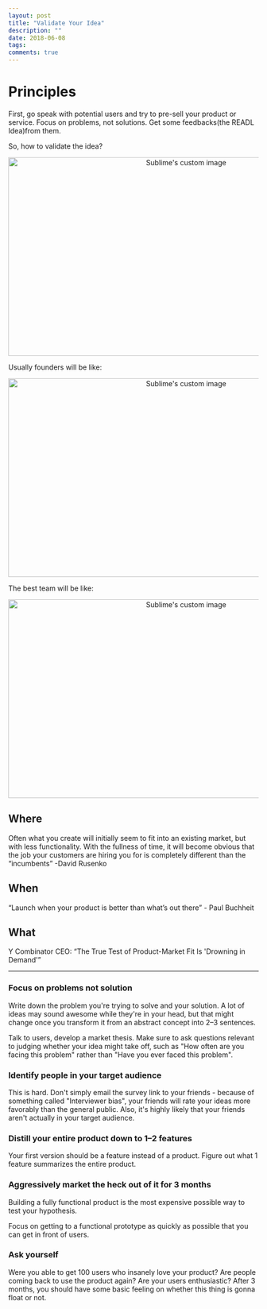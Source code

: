 ```yaml
---
layout: post
title: "Validate Your Idea"
description: ""
date: 2018-06-08
tags: 
comments: true
---
```


# Principles

First, go speak with potential users and try to pre-sell your product or service. Focus on problems, not solutions. Get some feedbacks(the READL Idea)from them.

So, how to validate the idea? 

<p align="center">
  <img width="700" height="400" src="https://cdn-images-1.medium.com/max/1600/0*cVN4S759QpD1kJN0.png" alt="Sublime's custom image"/>
</p>

Usually founders will be like: 

<p align="center">
  <img width="700" height="400" src="https://cdn-images-1.medium.com/max/1600/0*Uq_KxRVSyvVRLzFc.png" alt="Sublime's custom image"/>
</p>

The best team will be like: 

<p align="center">
  <img width="700" height="400" src="https://cdn-images-1.medium.com/max/1600/1*YNkWVnIh5lwqAU8uzWC4nQ.png" alt="Sublime's custom image"/>
</p>


## Where

Often what you create will initially seem to fit into an existing market, but with less functionality. With the fullness of  time, it will become obvious that the job your customers are hiring you for is completely different than the “incumbents” -David Rusenko 

## When 

“Launch when your product is better than what’s out there” - Paul Buchheit

## What

Y Combinator CEO: “The True Test of Product-Market Fit Is 'Drowning in Demand'”

---

### Focus on problems not solution
 
Write down the problem you're trying to solve and your solution. A lot of ideas may sound awesome while they're in your head, but that might change once you transform it from an abstract concept into 2–3 sentences.

Talk to users, develop a market thesis. Make sure to ask questions relevant to judging whether your idea might take off, such as "How often are you facing this problem" rather than "Have you ever faced this problem". 

### Identify people in your target audience

This is hard. Don't simply email the survey link to your friends - because of something called "Interviewer bias", your friends will rate your ideas more favorably than the general public. Also, it's highly likely that your friends aren't actually in your target audience.

### Distill your entire product down to 1–2 features

Your first version should be a feature instead of a product. Figure out what 1 feature summarizes the entire product.

### Aggressively market the heck out of it for 3 months

Building a fully functional product is the most expensive possible way to test your hypothesis. 

Focus on getting to a functional prototype as quickly as possible that you can get in front of users. 

### Ask yourself

Were you able to get 100 users who insanely love your product? Are people coming back to use the product again? Are your users enthusiastic? After 3 months, you should have some basic feeling on whether this thing is gonna float or not.
